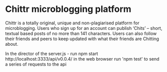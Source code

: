 # Chittr microblogging platform

Chittr is a totally original, unique and non-plagiarised platform for microblogging. Users who sign up for an account
 can publish ‘Chits’ – short, textual based posts of no more than 141 characters. Users can also follow their friends
  and peers to keep updated with what their friends are Chitting about.

  In the director of the server.js - run npm start
  http://localhost:3333/api/v0.0.4/ in the web browser
  run 'npm test' to send a series of requests to the api
